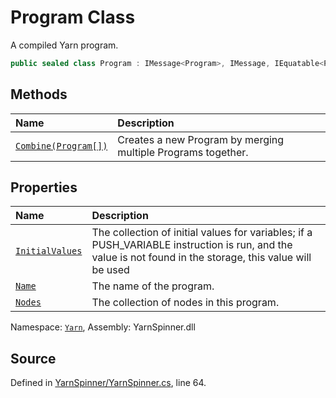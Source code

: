 # Program Class

A compiled Yarn program.


```csharp
public sealed class Program : IMessage<Program>, IMessage, IEquatable<Program>, IDeepCloneable<Program>
```



## Methods
|Name|Description|
|:---|:---|
|[`Combine(Program[])`](/api/csharp/yarn/program.combine-program---.md)| Creates a new Program by merging multiple Programs together. |
## Properties
|Name|Description|
|:---|:---|
|[`InitialValues`](/api/csharp/yarn/program.initialvalues.md)| The collection of initial values for variables; if a PUSH_VARIABLE instruction is run, and the value is not found in the storage, this value will be used |
|[`Name`](/api/csharp/yarn/program.name.md)| The name of the program. |
|[`Nodes`](/api/csharp/yarn/program.nodes.md)| The collection of nodes in this program. |
<div class="class-metadata">

Namespace: [`Yarn`](/api/csharp/yarn/README.md), Assembly: YarnSpinner.dll
</div>

## Source
Defined in [YarnSpinner/YarnSpinner.cs](https://github.com/YarnSpinnerTool/YarnSpinner//blob/develop/YarnSpinner/YarnSpinner.cs#L64), line 64.

